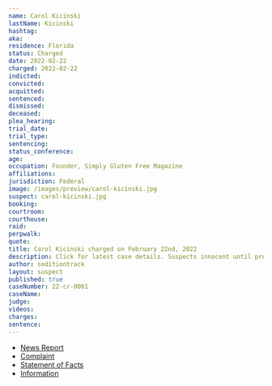 ```yaml
---
name: Carol Kicinski
lastName: Kicinski
hashtag:
aka:
residence: Florida
status: Charged
date: 2022-02-22
charged: 2022-02-22
indicted:
convicted:
acquitted:
sentenced:
dismissed:
deceased:
plea_hearing:
trial_date:
trial_type:
sentencing:
status_conference:
age:
occupation: Founder, Simply Gluten Free Magazine
affiliations:
jurisdiction: Federal
image: /images/preview/carol-kicinski.jpg
suspect: carol-kicinski.jpg
booking:
courtroom:
courthouse:
raid:
perpwalk:
quote:
title: Carol Kicinski charged on February 22nd, 2022
description: Click for latest case details. Suspects innocent until proven guilty.
author: seditiontrack
layout: suspect
published: true
caseNumber: 22-cr-0061
caseName:
judge:
videos:
charges:
sentence:
---
```

- [News Report](https://www.msn.com/en-us/news/world/tv-chef-carol-kicinski-charged-with-entering-capitol-during-jan-6-riots/ar-AAUdYVp)
- [Complaint](https://www.justice.gov/usao-dc/case-multi-defendant/file/1476351/download)
- [Statement of Facts](https://www.justice.gov/usao-dc/case-multi-defendant/file/1476356/download)
- [Information](https://extremism.gwu.edu/sites/g/files/zaxdzs2191/f/Jon%20Heneghan%20and%20Carol%20Kicinski%20Information.pdf)
